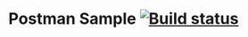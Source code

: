 # Postman Sample [![Build status](https://ci.appveyor.com/api/projects/status/3tbpslislyps7bhr?svg=true)](https://ci.appveyor.com/project/ElenaLilu/postman-homework)
